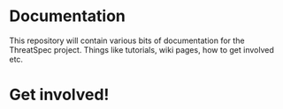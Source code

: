 # Documentation

This repository will contain various bits of documentation for the ThreatSpec project. Things like tutorials, wiki pages, how to get involved etc.

# Get involved!


